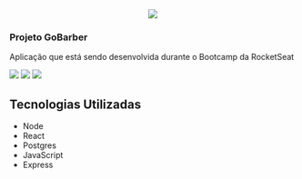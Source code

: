 <div align="center">
<a target="_blank" href="https://imageshack.com/i/plyEpyR6p"><img src="http://imagizer.imageshack.us/v2/xq90/921/yEpyR6.png" border="0"></a> 
</div>





### Projeto GoBarber
Aplicação que está sendo desenvolvida durante o Bootcamp da RocketSeat

![](https://img.shields.io/badge/year-2020-blueviolet) ![](https://img.shields.io/badge/made%20by-Rodffer-blueviolet) ![](https://img.shields.io/badge/licence-MIT-blueviolet)

## Tecnologias Utilizadas
+ Node
+ React
+ Postgres
+ JavaScript
+ Express
